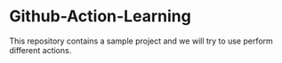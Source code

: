 # Github-Action-Learning

This repository contains a sample project and we will try to use perform different actions.
